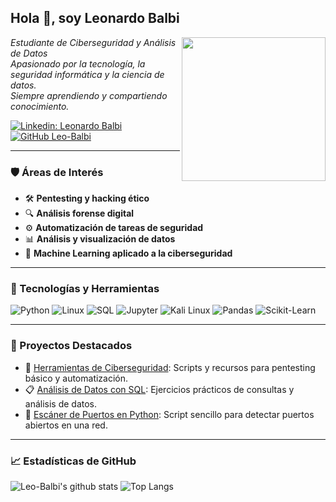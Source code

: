 <h2>Hola 👋, soy Leonardo Balbi</h2>
<img align='right' src="https://media.giphy.com/media/qgQUggAC3Pfv687qPC/giphy.gif" width="230">

<p><em>Estudiante de Ciberseguridad y Análisis de Datos<br>
Apasionado por la tecnología, la seguridad informática y la ciencia de datos.<br>
Siempre aprendiendo y compartiendo conocimiento.</em></p>

[![Linkedin: Leonardo Balbi](https://img.shields.io/badge/-Leonardo%20Balbi-0A66C2?style=flat-square&logo=Linkedin&logoColor=white&link=https://www.linkedin.com/in/leonardo-balbi/)](https://www.linkedin.com/in/leonardo-balbi/)
[![GitHub Leo-Balbi](https://img.shields.io/github/followers/Leo-Balbi?label=follow&style=social)](https://github.com/Leo-Balbi)

---

### 🛡️ Áreas de Interés

- 🛠️ **Pentesting y hacking ético**
- 🔍 **Análisis forense digital**
- ⚙️ **Automatización de tareas de seguridad**
- 📊 **Análisis y visualización de datos**
- 🤖 **Machine Learning aplicado a la ciberseguridad**

---

### 🧰 Tecnologías y Herramientas

![Python](https://img.shields.io/badge/-Python-306998?style=for-the-badge&logo=python&logoColor=white)
![Linux](https://img.shields.io/badge/-Linux-111111?style=for-the-badge&logo=linux&logoColor=FCC624)
![SQL](https://img.shields.io/badge/-SQL-316192?style=for-the-badge&logo=postgresql&logoColor=white)
![Jupyter](https://img.shields.io/badge/-Jupyter-DA5B0B?style=for-the-badge&logo=jupyter&logoColor=white)
![Kali Linux](https://img.shields.io/badge/-Kali%20Linux-268BFF?style=for-the-badge&logo=kalilinux&logoColor=white)
![Pandas](https://img.shields.io/badge/-Pandas-150458?style=for-the-badge&logo=pandas&logoColor=white)
![Scikit-Learn](https://img.shields.io/badge/-Scikit--Learn-F7931E?style=for-the-badge&logo=scikit-learn&logoColor=white)

---

### 📂 Proyectos Destacados

- 🔐 [Herramientas de Ciberseguridad](https://github.com/Leo-Balbi/herramientas-ciberseguridad): Scripts y recursos para pentesting básico y automatización.
- 📋 [Análisis de Datos con SQL](https://github.com/Leo-Balbi/analisis-datos-sql): Ejercicios prácticos de consultas y análisis de datos.
- 🚦 [Escáner de Puertos en Python](https://github.com/Leo-Balbi/herramientas-ciberseguridad/blob/master/escaner_de_puertos.py): Script sencillo para detectar puertos abiertos en una red.

---

### 📈 Estadísticas de GitHub

![Leo-Balbi's github stats](https://github-readme-stats.vercel.app/api?username=Leo-Balbi&show_icons=true&hide_title=true&count_private=true&hide=prs&theme=highcontrast)
![Top Langs](https://github-readme-stats.vercel.app/api/top-langs/?username=Leo-Balbi&layout=compact&theme=highcontrast)
